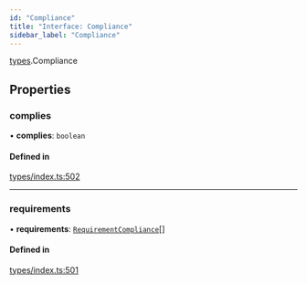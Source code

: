 ```yaml
---
id: "Compliance"
title: "Interface: Compliance"
sidebar_label: "Compliance"
---
```


[types](../../../modules/Types/Types.md).Compliance

## Properties

### complies

• **complies**: `boolean`

#### Defined in

[types/index.ts:502](https://github.com/PolymeshAssociation/polymesh-sdk/blob/5a778578/src/types/index.ts#L502)

___

### requirements

• **requirements**: [`RequirementCompliance`](../RequirementCompliance/RequirementCompliance.md)[]

#### Defined in

[types/index.ts:501](https://github.com/PolymeshAssociation/polymesh-sdk/blob/5a778578/src/types/index.ts#L501)

